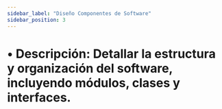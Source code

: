 ```yaml
---
sidebar_label: "Diseño Componentes de Software"
sidebar_position: 3
---
```


# •	Descripción: Detallar la estructura y organización del software, incluyendo módulos, clases y interfaces.
